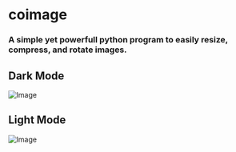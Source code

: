 # coimage
### A simple yet powerfull python program to easily resize, compress, and rotate images.

## Dark Mode
![Image](https://github.com/user-attachments/assets/93c8abd5-40e5-49cc-8936-5f664cef3f80)
</br>
## Light Mode
![Image](https://github.com/user-attachments/assets/dbca01bd-6ba2-456f-9881-b46d003b71a5)
